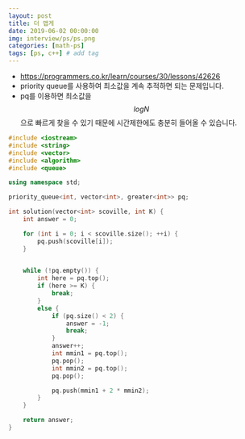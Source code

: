 ```yaml
---
layout: post
title: 더 맵게
date: 2019-06-02 00:00:00
img: interview/ps/ps.png
categories: [math-ps] 
tags: [ps, c++] # add tag
---
```


+ https://programmers.co.kr/learn/courses/30/lessons/42626
+ priority queue를 사용하여 최소값을 계속 추적하면 되는 문제입니다.
+ pq를 이용하면 최소값을 $$ logN $$으로 빠르게 찾을 수 있기 때문에 시간제한에도 충분히 들어올 수 있습니다.

```cpp
#include <iostream>
#include <string>
#include <vector>
#include <algorithm>
#include <queue>

using namespace std;

priority_queue<int, vector<int>, greater<int>> pq;

int solution(vector<int> scoville, int K) {
	int answer = 0;

	for (int i = 0; i < scoville.size(); ++i) {
		pq.push(scoville[i]);
	}
	

	while (!pq.empty()) {
		int here = pq.top();
		if (here >= K) {
			break;
		}
		else {
			if (pq.size() < 2) {
				answer = -1;
				break;
			}
			answer++;
			int mmin1 = pq.top();
			pq.pop();
			int mmin2 = pq.top();
			pq.pop();

			pq.push(mmin1 + 2 * mmin2);
		}
	}

	return answer;
}

```